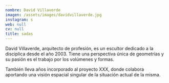 ```yaml
---
nombre: David Villaverde
imagen: /assets/images/davidvillaverde.jpg
instagram: s
web: null
cv: null
title: sadas
---
```


David Villaverde, arquitecto de profesión, es un escultor dedicado a la disciplica desde el año 2003. Tiene una perspectiva única de geometrías y su pasión es el trabajo por los volúmenes y formas.

También lleva años incorporado al proyecto XXX, donde colabora aportando una visión espacial singular de la situación actual de la misma.

